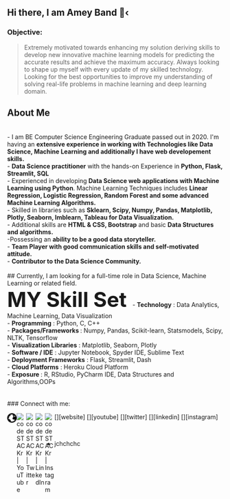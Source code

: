 ## Hi there, I am Amey Band 👋‹

### Objective:
> Extremely motivated towards enhancing my solution deriving skills to develop new innovative machine learning models for predicting the accurate results and achieve the maximum accuracy. Always looking to shape up myself with every update of my skilled technology. Looking for the best opportunities to improve my understanding of solving real-life problems in machine learning and deep learning domain. 

## About Me
<br>
- I am BE Computer Science Engineering Graduate passed out in 2020. I'm having an <b>extensive experience in working with Technologies like Data Science, Machine Learning and additionally I have web developement skills.</b>
<br>
- <b>Data Science practitioner</b> with the hands-on Experience in <b>Python, Flask, Streamlit, SQL</b>
<br>
- Experienced in developing <b>Data Science web applications with Machine Learning using Python</b>. Machine Learning Techniques includes <b>Linear Regression, Logistic Regression, Random Forest and some advanced Machine Learning Algorithms.</b>
<br>
- Skilled in libraries such as <b>Sklearn, Scipy, Numpy, Pandas, Matplotlib, Plotly, Seaborn, Imblearn, Tableau for Data Visualization.</b>
<br>
- Additional skills are <b>HTML & CSS, Bootstrap</b> and basic <b>Data Structures and algorithms.</b>
<br>
-Possessing an <b>ability to be a good data storyteller.</b>
<br>
- <b>Team Player with good communication skills and self-motivated attitude.</b>
<br>
- <b>Contributor to the Data Science Community.</b>
<br><br>
## Currently, I am looking for a full-time role in Data Science, Machine Learning or related field.
<br>
<html><font size="15"><b>MY Skill Set</b> </font></html>
- <b>Technology</b>               : Data Analytics, Machine Learning, Data Visualization
<br>
- <b>Programming</b>               : Python, C, C++
<br>
- <b>Packages/Frameworks </b>      : Numpy, Pandas, Scikit-learn, Statsmodels, Scipy, NLTK, Tensorflow
<br>
- <b>Visualization Libraries</b>   : Matplotlib, Seaborn, Plotly 
<br>
- <b>Software / IDE</b>            : Jupyter Notebook, Spyder IDE, Sublime Text
<br>
- <b>Deployment Frameworks</b>     : Flask, Streamlit, Dash 
<br>
- <b>Cloud Platforms</b>           : Heroku Cloud Platform 
<br>
- <b>Exposure </b>                 : R, RStudio, PyCharm IDE, Data Structures and Algorithms,OOPs
<br>
<!--
<br><br>
![Alt Text](https://github.com/DheerajKumar97/DheerajKumar97/blob/master/res%20gif.gif)
-->
<br><br>
### Connect with me:

[<img align="left" alt="codeSTACKr.com" width="22px" src="https://raw.githubusercontent.com/iconic/open-iconic/master/svg/globe.svg" />][website]
[<img align="left" alt="codeSTACKr | YouTube" width="22px" src="https://cdn.jsdelivr.net/npm/simple-icons@v3/icons/youtube.svg" />][youtube]
[<img align="left" alt="codeSTACKr | Twitter" width="22px" src="https://cdn.jsdelivr.net/npm/simple-icons@v3/icons/twitter.svg" />][twitter]
[<img align="left" alt="codeSTACKr | LinkedIn" width="22px" src="https://cdn.jsdelivr.net/npm/simple-icons@v3/icons/linkedin.svg" />][linkedin]
[<img align="left" alt="codeSTACKr | Instagram" width="22px" src="https://cdn.jsdelivr.net/npm/simple-icons@v3/icons/instagram.svg" />][instagram]

<br />

- jchchchc
